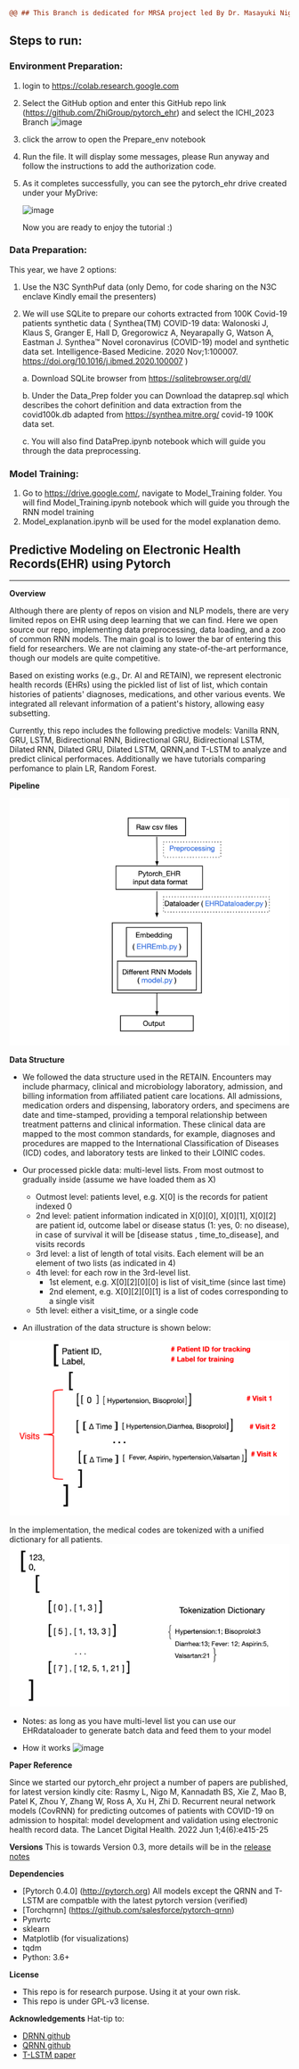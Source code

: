 ```diff
@@ ## This Branch is dedicated for MRSA project led By Dr. Masayuki Nigo ## @@
```

## Steps to run:

### Environment Preparation:

   1. login to https://colab.research.google.com
   
   2. Select the GitHub option and enter this GitHub repo link (https://github.com/ZhiGroup/pytorch_ehr) and select the ICHI_2023 Branch 
   ![image](https://github.com/ZhiGroup/pytorch_ehr/assets/25290490/94281334-565c-4aa2-b0c7-8b00c7ce155e)

   
   3. click the arrow to open the Prepare_env notebook
   
   4. Run the file. It will display some messages, please Run anyway and follow the instructions to add the authorization code.
   
   5. As it completes successfully, you can see the pytorch_ehr drive created under your MyDrive:
   
      ![image](https://user-images.githubusercontent.com/25290490/127777065-79c66fd4-a488-4b80-844d-0f0e29f93f72.png)
  

      Now you are ready to enjoy the tutorial :)

### Data Preparation:

This year, we have 2 options:

1. Use the N3C SynthPuf data (only Demo, for code sharing on the N3C enclave Kindly email the presenters)
2. We will use SQLite to prepare our cohorts extracted from 100K Covid-19 patients synthetic data (  Synthea(TM) COVID-19 data:     Walonoski J, Klaus S, Granger E, Hall D, Gregorowicz A, Neyarapally G, Watson A, Eastman J. Synthea™ Novel coronavirus (COVID-19) model and synthetic data set. Intelligence-Based Medicine. 2020 Nov;1:100007. https://doi.org/10.1016/j.ibmed.2020.100007 )

   a. Download SQLite browser from https://sqlitebrowser.org/dl/
   
   b. Under the Data_Prep folder you can Download the dataprep.sql which describes the cohort definition and data extraction from the covid100k.db adapted from  https://synthea.mitre.org/ covid-19 100K data set.
    
   c. You will also find DataPrep.ipynb notebook which will guide you through the data preprocessing.


### Model Training:
   1. Go to https://drive.google.com/, navigate to Model_Training folder. You will find Model_Training.ipynb notebook which will guide you through the RNN model training 
   2. Model_explanation.ipynb will be used for the model explanation demo. 



## Predictive Modeling on Electronic Health Records(EHR) using Pytorch
***************** 

**Overview**

Although there are plenty of repos on vision and NLP models, there are very limited repos on EHR using deep learning that we can find. Here we open source our repo, implementing data preprocessing, data loading, and a zoo of common RNN models. The main goal is to lower the bar of entering this field for researchers. We are not claiming any state-of-the-art performance, though our models are quite competitive.  

Based on existing works (e.g., Dr. AI and RETAIN), we represent electronic health records (EHRs) using the pickled list of list of list, which contain histories of patients' diagnoses, medications, and other various events. We integrated all relevant information of a patient's history, allowing easy subsetting.

Currently, this repo includes the following predictive models: Vanilla RNN, GRU, LSTM, Bidirectional RNN, Bidirectional GRU, Bidirectional LSTM, Dilated RNN, Dilated GRU, Dilated LSTM, QRNN,and T-LSTM to analyze and predict clinical performaces. Additionally we have tutorials comparing perfomance to plain LR, Random Forest. 

**Pipeline**

![pipeline](https://github.com/ZhiGroup/pytorch_ehr/blob/master/tutorials/Pipeline%20for%20data%20flow.png)



**Data Structure**

*  We followed the data structure used in the RETAIN. Encounters may include pharmacy, clinical and microbiology laboratory, admission, and billing information from affiliated patient care locations. All admissions, medication orders and dispensing, laboratory orders, and specimens are date and time-stamped, providing a temporal relationship between treatment patterns and clinical information. These clinical data are mapped to the most common standards, for example, diagnoses and procedures are mapped to the International Classification of Diseases (ICD) codes, and laboratory tests are linked to their LOINIC codes.


*  Our processed pickle data: multi-level lists. From most outmost to gradually inside (assume we have loaded them as X)
    * Outmost level: patients level, e.g. X[0] is the records for patient indexed 0
    * 2nd level: patient information indicated in X[0][0], X[0][1], X[0][2] are patient id, outcome label or disease status (1: yes, 0: no disease), in case of survival it will be [disease status , time_to_disease], and visits records
    * 3rd level: a list of length of total visits. Each element will be an element of two lists (as indicated in 4)
    * 4th level: for each row in the 3rd-level list. 
        *  1st element, e.g. X[0][2][0][0] is list of visit_time (since last time)
        *  2nd element, e.g. X[0][2][0][1] is a list of codes corresponding to a single visit
    * 5th level: either a visit_time, or a single code
*  An illustration of the data structure is shown below: 

![data structure](https://github.com/ZhiGroup/pytorch_ehr/blob/master/tutorials/Data%20structure%20with%20explanation.png)

In the implementation, the medical codes are tokenized with a unified dictionary for all patients.
![data example](https://github.com/ZhiGroup/pytorch_ehr/blob/MasterUpdateJun2019/tutorials/data.png)
* Notes: as long as you have multi-level list you can use our EHRdataloader to generate batch data and feed them to your model

* How it works
![image](https://user-images.githubusercontent.com/25290490/127748409-f2e20a7f-16d9-4c46-856f-9aec7da8b737.png)

**Paper Reference**

Since we started our pytorch_ehr project a number of papers are published, for latest version kindly cite:
Rasmy L, Nigo M, Kannadath BS, Xie Z, Mao B, Patel K, Zhou Y, Zhang W, Ross A, Xu H, Zhi D. Recurrent neural network models (CovRNN) for predicting outcomes of patients with COVID-19 on admission to hospital: model development and validation using electronic health record data. The Lancet Digital Health. 2022 Jun 1;4(6):e415-25

**Versions**
This is towards Version 0.3, more details will be in the [release notes](https://github.com/ZhiGroup/pytorch_ehr_internal/releases/tag/v0.2-Feb20)

**Dependencies**
* [Pytorch 0.4.0] (http://pytorch.org) All models except the QRNN and T-LSTM are compatble with the latest pytorch version (verified)
* [Torchqrnn] (https://github.com/salesforce/pytorch-qrnn)
* Pynvrtc
* sklearn
* Matplotlib (for visualizations)
* tqdm
* Python: 3.6+

 

**License**

* This repo is for research purpose. Using it at your own risk. 
* This repo is under GPL-v3 license. 

**Acknowledgements**
Hat-tip to:
* [DRNN github](https://github.com/zalandoresearch/pt-dilate-rnn)
* [QRNN github](https://github.com/salesforce/pytorch-qrnn)
* [T-LSTM paper](http://biometrics.cse.msu.edu/Publications/MachineLearning/Baytasetal_PatientSubtypingViaTimeAwareLSTMNetworks.pdf)


